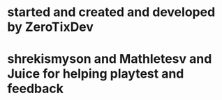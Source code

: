 # started and created and developed by ZeroTixDev
# shrekismyson and Mathletesv and Juice for helping playtest and feedback


